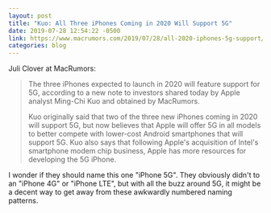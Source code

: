 ```yaml
---
layout: post
title: "Kuo: All Three iPhones Coming in 2020 Will Support 5G"
date: 2019-07-28 12:54:22 -0500
link: https://www.macrumors.com/2019/07/28/all-2020-iphones-5g-support/
categories: blog
---
```

Juli Clover at MacRumors:

>The three iPhones expected to launch in 2020 will feature support for 5G, according to a new note to investors shared today by Apple analyst Ming-Chi Kuo and obtained by MacRumors. 
>
>Kuo originally said that two of the three new iPhones coming in 2020 will support 5G, but now believes that Apple will offer 5G in all models to better compete with lower-cost Android smartphones that will support 5G. Kuo also says that following Apple's acquisition of Intel's smartphone modem chip business, Apple has more resources for developing the 5G iPhone.

I wonder if they should name this one "iPhone 5G". They obviously didn't to an "iPhone 4G" or "iPhone LTE", but with all the buzz around 5G, it might be a decent way to get away from these awkwardly numbered naming patterns.